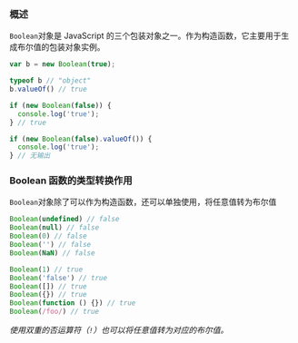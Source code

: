 ### 概述
`Boolean`对象是 JavaScript 的三个包装对象之一。作为构造函数，它主要用于生成布尔值的包装对象实例。

```js
var b = new Boolean(true);

typeof b // "object"
b.valueOf() // true

if (new Boolean(false)) {
  console.log('true');
} // true

if (new Boolean(false).valueOf()) {
  console.log('true');
} // 无输出

```

### Boolean 函数的类型转换作用

`Boolean`对象除了可以作为构造函数，还可以单独使用，将任意值转为布尔值
```js
Boolean(undefined) // false
Boolean(null) // false
Boolean(0) // false
Boolean('') // false
Boolean(NaN) // false

Boolean(1) // true
Boolean('false') // true
Boolean([]) // true
Boolean({}) // true
Boolean(function () {}) // true
Boolean(/foo/) // true
```

*使用双重的否运算符（`!`）也可以将任意值转为对应的布尔值。*